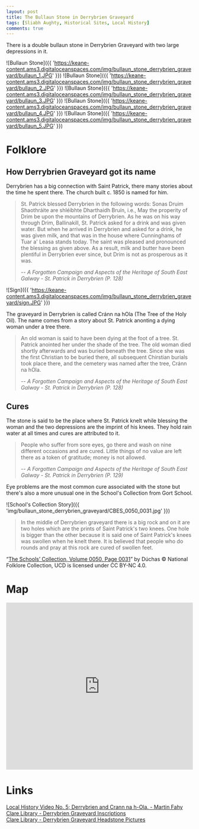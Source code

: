 ```yaml
---
layout: post
title: The Bullaun Stone in Derrybrien Graveyard
tags: [Sliabh Aughty, Historical Sites, Local History]
comments: true
---
```


There is a double bullaun stone in Derrybrien Graveyard with two large depressions in it.

![Bullaun Stone]({{ 'https://keane-content.ams3.digitaloceanspaces.com/img/bullaun_stone_derrybrien_graveyard/bullaun_1.JPG' }})
![Bullaun Stone]({{ 'https://keane-content.ams3.digitaloceanspaces.com/img/bullaun_stone_derrybrien_graveyard/bullaun_2.JPG' }})
![Bullaun Stone]({{ 'https://keane-content.ams3.digitaloceanspaces.com/img/bullaun_stone_derrybrien_graveyard/bullaun_3.JPG' }})
![Bullaun Stone]({{ 'https://keane-content.ams3.digitaloceanspaces.com/img/bullaun_stone_derrybrien_graveyard/bullaun_4.JPG' }})
![Bullaun Stone]({{ 'https://keane-content.ams3.digitaloceanspaces.com/img/bullaun_stone_derrybrien_graveyard/bullaun_5.JPG' }})

# Folklore
## How Derrybrien Graveyard got its name
Derrybrien has a big connection with Saint Patrick, there many stories about the time he spent there. The church built c. 1850 is named for him.

> St. Patrick blessed Derrybrien in the following words:
Sonas Druim Shaothráite are shléibhte Dharthaidh Bruín, i.e., May the properity of Drim be upon the mountains of Derrybrien. As he was on his way through Drim, Ballinakill, St. Patrick asked for a drink and was given water. But when he arrived in Derrybrien and asked for a drink, he was given milk, and that was in the house where Cunninghams of Tuar a' Leasa stands today. The saint was pleased and pronounced the blessing as given above. As a result, milk and butter have been plentiful in Derrybrien ever since, but Drim is not as prosperous as it was.
>
> -- <cite>A Forgotten Campaign and Aspects of the Heritage of South East Galway - St. Patrick in Derrybrien (P. 128)</cite>

![Sign]({{ 'https://keane-content.ams3.digitaloceanspaces.com/img/bullaun_stone_derrybrien_graveyard/sign.JPG' }})

The graveyard in Derrybrien is called Cránn na hOla (The Tree of the Holy Oil). The name comes from a story about St. Patrick anonting a dying woman under a tree there.

> An old woman is said to have been dying at the foot of a tree. St. Patrick anointed her under the shade of the tree. The old woman died shortly afterwards and was buried beneath the tree. Since she was the first Christian to be buried there, all subsequent Chirstian burials took place there, and the cemetery was named after the tree, Cránn na hOla.
>
> -- <cite>A Forgotten Campaign and Aspects of the Heritage of South East Galway - St. Patrick in Derrybrien (P. 128)</cite>

## Cures
The stone is said to be the place where St. Patrick knelt while blessing the woman and the two depressions are the imprint of his knees. They hold rain water at all times and cures are attributed to it.

> People who suffer from sore eyes, go there and wash on nine different occasions and are cured. Little things of no value are left there as a token of gratitude; money is not allowed.
>
> -- <cite>A Forgotten Campaign and Aspects of the Heritage of South East Galway - St. Patrick in Derrybrien (P. 129)</cite>

Eye problems are the most common cure associated with the stone but there's also a more unusual one in the School's Collection from Gort School.

![School's Collection Story]({{ 'img/bullaun_stone_derrybrien_graveyard/CBES_0050_0031.jpg' }})

> In the middle of Derrybrien graveyard there is a big rock and on it are two holes which are the prints of Saint Patrick's two knees. One hole is bigger than the other because it is said one of Saint Patrick's knees was swollen when he knelt there. It is believed that people who do rounds and pray at this rock are cured of swollen feet.

“[The Schools’ Collection, Volume 0050, Page 0031](https://www.duchas.ie/en/cbes/4583307/4578269/4587354)” by Dúchas © National Folklore Collection, UCD is licensed under CC BY-NC 4.0.

# Map
<iframe width="100%" width="600" height="450" frameborder="0" style="border:0" src="https://www.google.com/maps/embed/v1/place?q=53.064809,-8.603905&amp;key=AIzaSyBVNC6dbEIPRjV2os7cRJfSaEh7WLjx9ZQ&maptype=satellite"></iframe>

# Links
[Local History Video No. 5; Derrybrien and Crann na h-Ola. - Martin Fahy](https://www.youtube.com/watch?v=IEH7TMHhxHg)  
[Clare Library - Derrybrien Graveyard Inscriptions](https://www.clarelibrary.ie/eolas/coclare/genealogy/don_tran/graves/derrybrien_inscriptions.htm?fbclid=IwAR34ZYwpTOgXA5wTypuqTX-IcZTYBKiBD8IRcjHmD9nJq8kCAKtgcH62xMg)  
[Clare Library - Derrybrien Graveyard Headstone Pictures](https://clarelibrary.fotoware.cloud/fotoweb/archives/5015-Graveyard-Inscriptions/?25=Derrybrien%20Graveyard&fbclid=IwAR2SM81ujc0r6ktSDj62XKyIFT7JjsnXcIasDssNqHyxEAgoTEiCmIOtp2w)  